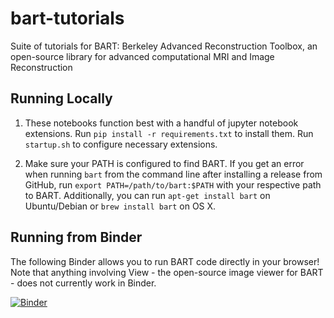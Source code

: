 # bart-tutorials
Suite of tutorials for BART: Berkeley Advanced Reconstruction Toolbox, an open-source library for advanced computational MRI and Image Reconstruction

## Running Locally

1. These notebooks function best with a handful of jupyter notebook extensions. Run `pip install -r requirements.txt` to install them. Run `startup.sh` to configure necessary extensions.

2. Make sure your PATH is configured to find BART. If you get an error when running `bart` from the command line after installing a release from GitHub, run `export PATH=/path/to/bart:$PATH` with your respective path to BART. Additionally, you can run `apt-get install bart` on Ubuntu/Debian or `brew install bart` on OS X. 

## Running from Binder

The following Binder allows you to run BART code directly in your browser! Note that anything involving View - the open-source image viewer for BART - does not currently work in Binder. 

[![Binder](https://mybinder.org/badge_logo.svg)](https://mybinder.org/v2/gh/malits/bart-tutorials/master)

